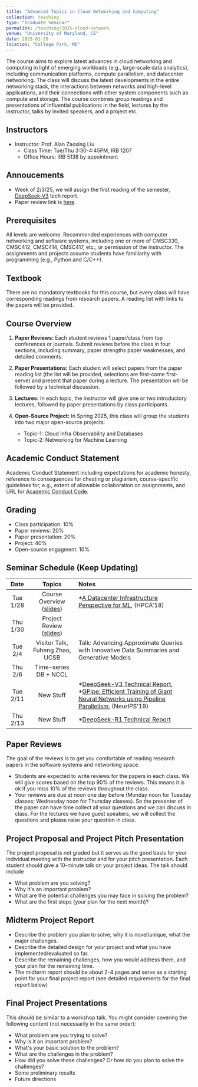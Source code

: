 ```yaml
---
title: "Advanced Topics in Cloud Networking and Computing"
collection: teaching
type: "Graduate Seminar"
permalink: /teaching/2025-cloud-network
venue: "University of Maryland, CS"
date: 2025-01-28
location: "College Park, MD"
---
```


The course aims to explore latest advances in cloud networking and computing in light of emerging workloads (e.g., large-scale data analytics), including communication platforms, compute parallelism, and datacenter networking. The class will discuss the latest developments in the entire networking stack, the interactions between networks and high-level applications, and their connections with other system components such as compute and storage. The course combines group readings and presentations of influential publications in the field, lectures by the instructor, talks by invited speakers, and a project etc.

Instructors
------
* Instructor: Prof. Alan Zaoxing Liu
    * Class Time: Tue/Thu 3:30-4:45PM, IRB 1207
    * Office Hours: IRB 5138 by appointment


Annoucements
------
* Week of 2/3/25, we will assign the first reading of the semester, [DeepSeek-V3](https://arxiv.org/abs/2412.19437) tech report. 
* Paper review link is [here](https://docs.google.com/forms/d/e/1FAIpQLSds4KYFP2TNQBcjkMdBHom4HEJtfoFF7pAVvOLC6ppn3HS-uQ/viewform?usp=sf_link).


Prerequisites
------
All levels are welcome. Recommended experiences with computer networking and software systems, including one or more of CMSC330, CMSC412, CMSC414, CMSC417, etc., or permission of the instructor. The assignments and projects assume students have familiarity with programming (e.g., Python and C/C++).



Textbook
------
There are no mandatory textbooks for this course, but every class will have corresponding readings from research papers. A reading list with links to the papers will be provided.

Course Overview
------
1. **Paper Reviews:** Each student reviews 1 paper/class from top conferences or journals. Submit reviews before the class in four sections, including summary, paper strengths paper weaknesses, and  detailed comments.

2. **Paper Presentations:** Each student will select papers from the paper reading list (the list will be provided, selections are first-come first-serve) and present that paper during a lecture. The presentation will be followed by a technical discussion.

3. **Lectures:** In each topic, the instructor will give one or two introductory lectures, followed by paper presentations by class participants.

4. **Open-Source Project:** In Spring 2025, this class will group the students into two major open-source projects:  
    * Topic-1: Cloud Infra Observability and Databases  
    * Topic-2: Networking for Machine Learning


Academic Conduct Statement
------
 Academic Conduct Statement including expectations for academic honesty, reference to consequences for cheating or plagiarism, course-specific guidelines for, e.g., extent of allowable collaboration on assignments, and URL for [Academic Conduct Code](https://academiccatalog.umd.edu/undergraduate/registration-academic-requirements-regulations/academic-integrity-student-conduct-codes/).

Grading
------
- Class participation: 10% 
- Paper reviews: 20% 
- Paper presentation: 20%
- Project: 40%
- Open-source engagment: 10%


Seminar Schedule (Keep Updating)
------

| Date    | Topics  | Notes |
| :------: | :------: | :------  |
| Tue 1/28  | Course Overview ([slides](/files/slides/818Q/1-Introduction.pdf)) | *[A Datacenter Infrastructure Perspective for ML](/files/course/HPCA18_FacebookDCInfra.pdf), (HPCA'18) | 
| Thu 1/30  | Project Review ([slides]()) |  | 
| Tue 2/4  | Visitor Talk, Fuheng Zhao, UCSB | Talk: Advancing Approximate Queries with Innovative Data Summaries and Generative Models |
| Thu 2/6  | Time-series DB + NCCL |  |
| Tue 2/11 | New Stuff  | *[DeepSeek-V3 Technical Report](https://arxiv.org/abs/2412.19437), *[GPipe: Efficient Training of Giant Neural Networks using Pipeline Parallelism](https://arxiv.org/pdf/1811.06965), (NeurIPS'19)|
| Thu 2/13 | New Stuff  | *[DeepSeek-R1 Technical Report](https://arxiv.org/abs/2501.12948) |


Paper Reviews
------
The goal of the reviews is to get you comfortable of reading research papers in the software systems and networking space.
* Students are expected to write reviews for the papers in each class. We will give scores based on the top 90% of the reviews. This means it is ok if you miss 10% of the reviews throughout the class.
* Your reviews are due at noon one day before (Monday noon for Tuesday classes; Wednesday noon for Thursday classes). So the presenter of the paper can have time collect all your questions and we can discuss in class. For the lectures we have guest speakers, we will collect the questions and please raise your question in class.


Project Proposal and Project Pitch Presentation
------
The project proposal is not graded but it serves as the good basis for your individual meeting with the instructor and for your pitch presentation. Each student should give a 10-minute talk on your project ideas. The talk should include

* What problem are you solving?
* Why it's an important problem?
* What are the potential challenges you may face in solving the problem?
* What are the first steps (your plan for the next month)?

Midterm Project Report
------
* Describe the problem you plan to solve, why it is novel/unique, what the major challenges.
* Describe the detailed design for your project and what you have implemented/evaluated so far.
* Describe the remaining challenges, how you would address them, and your plan for the remaining time.
* The midterm report should be about 2-4 pages and serve as a starting point for your final project report (see detailed requirements for the final report below)

Final Project Presentations
------
This should be similar to a workshop talk. You might consider covering the following content (not necessarily in the same order):
* What problem are you trying to solve?
* Why is it an important problem?
* What's your basic solution to the problem?
* What are the challenges in the problem?
* How did you solve these challenges? Or how do you plan to solve the challenges?
* Some preliminary results
* Future directions
